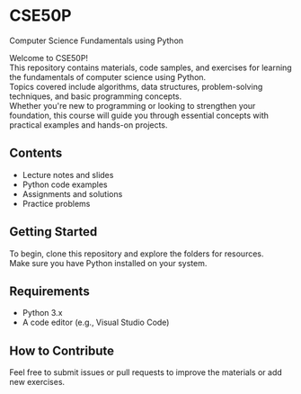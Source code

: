 # CSE50P
Computer Science Fundamentals using Python

Welcome to CSE50P!  
This repository contains materials, code samples, and exercises for learning the fundamentals of computer science using Python.  
Topics covered include algorithms, data structures, problem-solving techniques, and basic programming concepts.  
Whether you're new to programming or looking to strengthen your foundation, this course will guide you through essential concepts with practical examples and hands-on projects.

## Contents
- Lecture notes and slides
- Python code examples
- Assignments and solutions
- Practice problems

## Getting Started
To begin, clone this repository and explore the folders for resources.  
Make sure you have Python installed on your system.

## Requirements
- Python 3.x
- A code editor (e.g., Visual Studio Code)

## How to Contribute
Feel free to submit issues or pull requests to improve the materials or add new exercises.